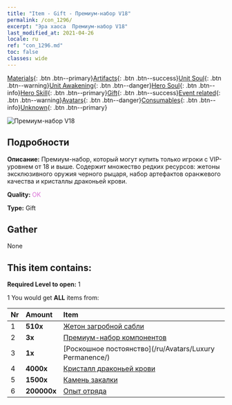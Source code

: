 ```yaml
---
title: "Item - Gift - Премиум-набор V18"
permalink: /con_1296/
excerpt: "Эра хаоса  Премиум-набор V18"
last_modified_at: 2021-04-26
locale: ru
ref: "con_1296.md"
toc: false
classes: wide
---
```

 [Materials](/ItemsRU/){: .btn .btn--primary}[Artifacts](/ItemsRU/Artifacts/){: .btn .btn--success}[Unit Soul](/ItemsRU/UnitSoul/){: .btn .btn--warning}[Unit Awakening](/ItemsRU/UnitAwakening/){: .btn .btn--danger}[Hero Soul](/ItemsRU/HeroSoul/){: .btn .btn--info}[Hero Skill](/ItemsRU/HeroSkill/){: .btn .btn--primary}[Gift](/ItemsRU/Gift/){: .btn .btn--success}[Event related](/ItemsRU/Events/){: .btn .btn--warning}[Avatars](/ItemsRU/Avatars/){: .btn .btn--danger}[Consumables](/ItemsRU/Consumables/){: .btn .btn--info}[Unknown](/ItemsRU/Unknown/){: .btn .btn--primary}

 ![Премиум-набор V18](/images/t/i_905001.png)

## Подробности
 **Описание:** Премиум-набор, который могут купить только игроки с VIP-уровнем от 18 и выше. Содержит множество редких ресурсов: жетоны эксклюзивного оружия черного рыцаря, набор артефактов оранжевого качества и кристаллы драконьей крови.

 **Quality:** <span style="color: #DA70D6">OK</span>

 **Type:** Gift

## Gather

  None

## This item contains:

 **Required Level to open:** 1

 1 You would get **ALL** items  from:

  | Nr | Amount |     Item    |
  |:---|:-------|:------------|
  | 1 |  **510x** | [Жетон загробной сабли](/ItemsRU/con_979/) |  | 
  | 2 |  **3x** | [Премиум-набор компонентов](/ItemsRU/con_1363/) |  | 
  | 3 |  **1x** | [Роскошное постоянство](/ru/Avatars/Luxury Permanence/) |  | 
  | 4 |  **4000x** | [Кристалл драконьей крови](/ItemsRU/con_879/) |  | 
  | 5 |  **1500x** | [Камень закалки](/ItemsRU/con_814/) |  | 
  | 6 |  **200000x** | [Опыт отряда](/ItemsRU/con_902/) |  | 
